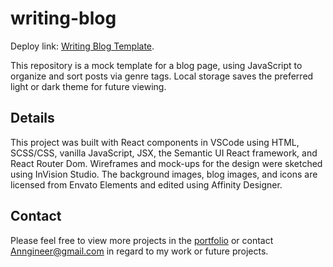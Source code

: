 # writing-blog

Deploy link: [Writing Blog Template](https://anngineer.github.io/writing-blog/).

This repository is a mock template for a blog page, using JavaScript to organize and sort posts via genre tags. Local storage saves the preferred light or dark theme for future viewing.

## Details

This project was built with React components in VSCode using HTML, SCSS/CSS, vanilla JavaScript, JSX, the Semantic UI React framework, and React Router Dom. Wireframes and mock-ups for the design were sketched using InVision Studio. The background images, blog images, and icons are licensed from Envato Elements and edited using Affinity Designer.

## Contact

Please feel free to view more projects in the [portfolio](https://mathmythica.com/) or contact Anngineer@gmail.com in regard to my work or future projects.
